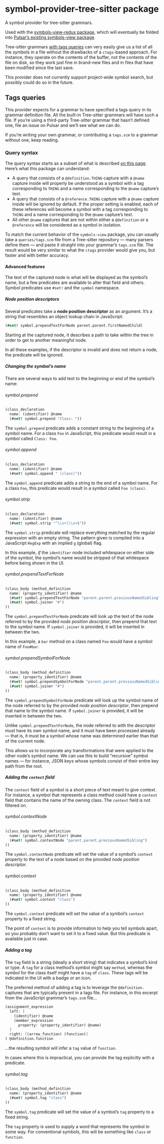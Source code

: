 # symbol-provider-tree-sitter package

A symbol provider for tree-sitter grammars.

Used with the [symbols-view-redux package](https://web.pulsar-edit.dev/packages/symbols-view-redux), which will eventually be folded into [Pulsar’s existing symbols-view package](https://github.com/pulsar-edit/symbols-view).

Tree-sitter grammars [with tags queries](https://tree-sitter.github.io/tree-sitter/code-navigation-systems) can very easily give us a list of all the symbols in a file without the drawbacks of a `ctags`-based approach. For instance, they operate on the contents of the buffer, not the contents of the file on disk, so they work just fine in brand-new files and in files that have been modified since the last save.

This provider does not currently support project-wide symbol search, but possibly could do so in the future.

## Tags queries

This provider expects for a grammar to have specified a tags query in its grammar definition file. All the built-in Tree-sitter grammars will have such a file. If you’re using a third-party Tree-sitter grammar that hasn’t defined one, file an issue on Pulsar and we’ll see what we can do.

If you’re writing your own grammar, or contributing a `tags.scm` to a grammar without one, keep reading.

### Query syntax

The query syntax starts as a subset of what is described [on this page](https://tree-sitter.github.io/tree-sitter/code-navigation-systems). Here’s what this package can understand:

* A query that consists of a `@definition.THING` capture with a `@name` capture inside will properly be understood as a symbol with a tag corresponding to `THING` and a name corresponding to the `@name` capture’s text.
* A query that consists of a `@reference.THING` capture with a `@name` capture inside will be ignored by default. If the proper setting is enabled, each of these references will become a symbol with a tag corresponding to `THING` and a name corresponding to the `@name` capture’s text.
* All other `@name` captures that are not within either a `@definition` or a `@reference` will be considered as a symbol in isolation.

To match the current behavior of the `symbols-view` package, you can usually take a `queries/tags.scm` file from a Tree-sitter repository — many parsers define them — and paste it straight into your grammar’s `tags.scm` file. The result would be very similar to what the `ctags` provider would give you, but faster and with better accuracy.

#### Advanced features

The text of the captured node is what will be displayed as the symbol’s name, but a few predicates are available to alter that field and others. Symbol predicates use `#set!` and the `symbol` namespace.

##### Node position descriptors

Several predicates take a **node position descriptor** as an argument. It’s a string that resembles an object lookup chain in JavaScript:

```scm
(#set! symbol.prependTextForNode parent.parent.firstNamedChild)
```

Starting at the captured node, it describes a path to take within the tree in order to get to another meaningful node.

In all these examples, if the descriptor is invalid and does not return a node, the predicate will be ignored.

##### Changing the symbol’s name

There are several ways to add text to the beginning or end of the symbol’s name:

###### symbol.prepend

```scm
(class_declaration
  name: (identifier) @name
  (#set! symbol.prepend "Class: "))
```

The `symbol.prepend` predicate adds a constant string to the beginning of a symbol name. For a class `Foo` in JavaScript, this predicate would result in a symbol called `Class: Foo`.

###### symbol.append

```scm
(class_declaration
  name: (identifier) @name
  (#set! symbol.append " (class)"))
```

The `symbol.append` predicate adds a string to the end of a symbol name. For a class `Foo`, this predicate would result in a symbol called `Foo (class)`.


###### symbol.strip

```scm
(class_declaration
  name: (identifier) @name
  (#set! symbol.strip "^\\s+|\\s+$"))
```

The `symbol.strip` predicate will replace everything matched by the regular expression with an empty string. The pattern given is compiled into a JavaScript `RegExp` with an implied `g` (global) flag.

In this example, _if_ the `identifier` node included whitespace on either side of the symbol, the symbol’s name would be stripped of that whitespace before being shown in the UI.

###### symbol.prependTextForNode

```scm
(class_body (method_definition
  name: (property_identifier) @name
  (#set! symbol.prependTextForNode "parent.parent.previousNamedSibling")
  (#set! symbol.joiner "#")
))
```

The `symbol.prependTextForNode` predicate will look up the text of the node referred to by the provided _node position descriptor_, then prepend that text to the symbol name. If `symbol.joiner` is provided, it will be inserted in between the two.

In this example, a `bar` method on a class named `Foo` would have a symbol name of `Foo#bar`.

###### symbol.prependSymbolForNode

```scm
(class_body (method_definition
  name: (property_identifier) @name
  (#set! symbol.prependSymbolForNode "parent.parent.previousNamedSibling")
  (#set! symbol.joiner "#")
))
```

The `symbol.prependSymbolForNode` predicate will look up the symbol name of the node referred to by the provided _node position descriptor_, then prepend that name to the symbol name. If `symbol.joiner` is provided, it will be inserted in between the two.

Unlike `symbol.prependTextForNode`, the node referred to with the descriptor must have its own symbol name, and it must have been processed already — that is, it must be a symbol whose name was determined earlier than that of the current node.

This allows us to incorporate any transformations that were applied to the other node’s symbol name. We can use this to build “recursive” symbol names — for instance, JSON keys whose symbols consist of their entire key path from the root.

##### Adding the `context` field

The `context` field of a symbol is a short piece of text meant to give context. For instance, a symbol that represents a class method could have a `context` field that contains the name of the owning class. The `context` field is not filtered on.

###### symbol.contextNode

```scm
(class_body (method_definition
  name: (property_identifier) @name
  (#set! symbol.contextNode "parent.parent.previousNamedSibling")
))
```

The `symbol.contextNode` predicate will set the value of a symbol’s `context` property to the text of a node based on the provided _node position descriptor_.

###### symbol.context

```scm
(class_body (method_definition
  name: (property_identifier) @name
  (#set! symbol.context "class")
))
```

The `symbol.context` predicate will set the value of a symbol’s `context` property to a fixed string.

The point of `context` is to provide information to help you tell symbols apart, so you probably don’t want to set it to a fixed value. But this predicate is available just in case.

##### Adding a tag

The `tag` field is a string (ideally a short string) that indicates a symbol’s kind or type. A `tag` for a class method’s symbol might say `method`, whereas the symbol for the class itself might have a `tag` of `class`. These tags will be indicated in the UI with a badge or an icon.

The preferred method of adding a tag is to leverage the `@definition.` captures that are typically present in a tags file. For instance, in this excerpt from the JavaScript grammar’s `tags.scm` file…

```scm
(assignment_expression
  left: [
    (identifier) @name
    (member_expression
      property: (property_identifier) @name)
  ]
  right: [(arrow_function) (function)]
) @definition.function
```

…the resulting symbol will infer a `tag` value of `function`.

In cases where this is impractical, you can provide the tag explicitly with a predicate.

###### symbol.tag

```scm
(class_body (method_definition
  name: (property_identifier) @name
  (#set! symbol.tag "class")
))
```

The `symbol.tag` predicate will set the value of a symbol’s `tag` property to a fixed string.

The `tag` property is used to supply a word that represents the symbol in some way. For conventional symbols, this will be something like `class` or `function`.
